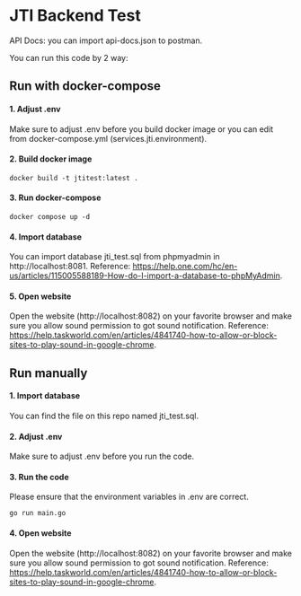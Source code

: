 
# JTI Backend Test
API Docs: you can import api-docs.json to postman.

You can run this code by 2 way:

## Run with docker-compose

#### 1. Adjust .env
Make sure to adjust .env before you build docker image or you can edit from docker-compose.yml (services.jti.environment).

#### 2. Build docker image
```
docker build -t jtitest:latest .
```

#### 3. Run docker-compose
```
docker compose up -d
```

#### 4. Import database

You can import database jti_test.sql from phpmyadmin in http://localhost:8081. Reference: https://help.one.com/hc/en-us/articles/115005588189-How-do-I-import-a-database-to-phpMyAdmin.

#### 5. Open website

Open the website (http://localhost:8082) on your favorite browser and make sure you allow sound permission to got sound notification. Reference: https://help.taskworld.com/en/articles/4841740-how-to-allow-or-block-sites-to-play-sound-in-google-chrome. 

## Run manually

#### 1. Import database
You can find the file on this repo named jti_test.sql.

#### 2. Adjust .env
Make sure to adjust .env before you run the code.

#### 3. Run the code
Please ensure that the environment variables in .env are correct.
```
go run main.go
```
#### 4. Open website

Open the website (http://localhost:8082) on your favorite browser and make sure you allow sound permission to got sound notification. Reference: https://help.taskworld.com/en/articles/4841740-how-to-allow-or-block-sites-to-play-sound-in-google-chrome.





